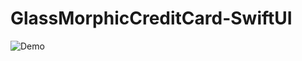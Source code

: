 # GlassMorphicCreditCard-SwiftUI

![Demo](https://user-images.githubusercontent.com/18270238/187146191-5bec7256-07e6-4ed9-9aab-9dbaec01e03f.gif)
